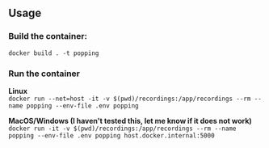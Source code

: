 ## Usage

### Build the container:
`docker build . -t popping`

### Run the container
**Linux**\
`docker run --net=host -it -v $(pwd)/recordings:/app/recordings --rm --name popping --env-file .env popping`

**MacOS/Windows (I haven't tested this, let me know if it does not work)**  
`docker run -it -v $(pwd)/recordings:/app/recordings --rm --name popping --env-file .env popping host.docker.internal:5000`